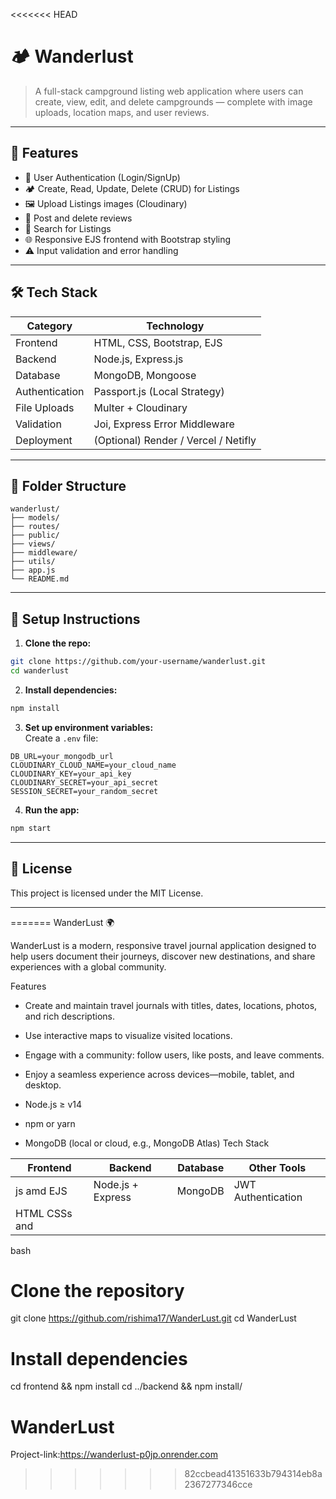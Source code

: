 <<<<<<< HEAD
# 🏕️ Wanderlust

> A full-stack campground listing web application where users can create, view, edit, and delete campgrounds — complete with image uploads, location maps, and user reviews.

---

## 🚀 Features

- 🔐 User Authentication (Login/SignUp)
- 🏕️ Create, Read, Update, Delete (CRUD) for Listings
- 🖼️ Upload Listings images (Cloudinary)
- 💬 Post and delete reviews
- 🔎 Search for Listings
- 🌐 Responsive EJS frontend with Bootstrap styling
- ⚠️ Input validation and error handling

---

## 🛠️ Tech Stack

| Category       | Technology                           |
| -------------- | ------------------------------------ |
| Frontend       | HTML, CSS, Bootstrap, EJS            |
| Backend        | Node.js, Express.js                  |
| Database       | MongoDB, Mongoose                    |
| Authentication | Passport.js (Local Strategy)         |
| File Uploads   | Multer + Cloudinary                  |
| Validation     | Joi, Express Error Middleware        |
| Deployment     | (Optional) Render / Vercel / Netifly |

---

## 📂 Folder Structure

```
wanderlust/
├── models/
├── routes/
├── public/
├── views/
├── middleware/
├── utils/
├── app.js
└── README.md
```

---

## 🧪 Setup Instructions

1. **Clone the repo:**

```bash
git clone https://github.com/your-username/wanderlust.git
cd wanderlust
```

2. **Install dependencies:**

```bash
npm install
```

3. **Set up environment variables:**  
   Create a `.env` file:

```env
DB_URL=your_mongodb_url
CLOUDINARY_CLOUD_NAME=your_cloud_name
CLOUDINARY_KEY=your_api_key
CLOUDINARY_SECRET=your_api_secret
SESSION_SECRET=your_random_secret
```

4. **Run the app:**

```bash
npm start
```

---

## 📄 License

This project is licensed under the MIT License.

---
=======
 WanderLust 🌍

WanderLust is a modern, responsive travel journal application designed to help users document their journeys, discover new destinations, and share experiences with a global community.

 Features

- Create and maintain travel journals with titles, dates, locations, photos, and rich descriptions.  
- Use interactive maps to visualize visited locations.  
- Engage with a community: follow users, like posts, and leave comments.  
- Enjoy a seamless experience across devices—mobile, tablet, and desktop.


- Node.js ≥ v14  
- npm or yarn  
- MongoDB (local or cloud, e.g., MongoDB Atlas)
 Tech Stack

| Frontend        | Backend        | Database       | Other Tools             |
|-----------------|----------------|----------------|-------------------------|
| js  amd EJS    | Node.js + Express | MongoDB      | JWT Authentication     |
| HTML  CSSs  and   |


bash
# Clone the repository
git clone https://github.com/rishima17/WanderLust.git
cd WanderLust

# Install dependencies
cd frontend && npm install
cd ../backend && npm install/
# WanderLust
Project-link:https://wanderlust-p0jp.onrender.com
>>>>>>> 82ccbead41351633b794314eb8a2367277346cce
